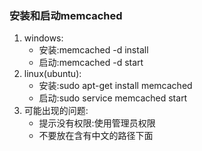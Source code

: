 ### 安装和启动memcached

1. windows:
   * 安装:memcached -d install
   * 启动:memcached -d start
2. linux\(ubuntu\):
   * 安装:sudo apt-get install memcached
   * 启动:sudo service memcached start
3. 可能出现的问题:
   * 提示没有权限:使用管理员权限
   * 不要放在含有中文的路径下面



